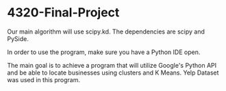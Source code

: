 # 4320-Final-Project

Our main algorithm will use scipy.kd. The dependencies are scipy and PySide. 

In order to use the program, make sure you have a Python IDE open.

The main goal is to achieve a program that will utilize Google's Python API and be able to locate businesses using clusters and K Means. Yelp Dataset was used in this program.
